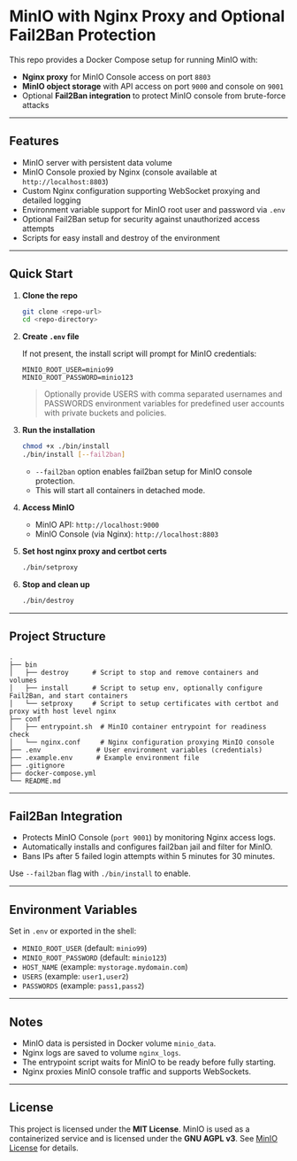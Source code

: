 
# MinIO with Nginx Proxy and Optional Fail2Ban Protection

This repo provides a Docker Compose setup for running MinIO with:

* **Nginx proxy** for MinIO Console access on port `8803`
* **MinIO object storage** with API access on port `9000` and console on `9001`
* Optional **Fail2Ban integration** to protect MinIO console from brute-force attacks

---

## Features

* MinIO server with persistent data volume
* MinIO Console proxied by Nginx (console available at `http://localhost:8803`)
* Custom Nginx configuration supporting WebSocket proxying and detailed logging
* Environment variable support for MinIO root user and password via `.env`
* Optional Fail2Ban setup for security against unauthorized access attempts
* Scripts for easy install and destroy of the environment

---

## Quick Start

1. **Clone the repo**

   ```bash
   git clone <repo-url>
   cd <repo-directory>
   ```

2. **Create `.env` file**

   If not present, the install script will prompt for MinIO credentials:

   ```
   MINIO_ROOT_USER=minio99
   MINIO_ROOT_PASSWORD=minio123
   ```

   > Optionally provide USERS with comma separated usernames and PASSWORDS environment variables for predefined user accounts with private buckets and policies.

3. **Run the installation**

   ```bash
   chmod +x ./bin/install
   ./bin/install [--fail2ban]
   ```

   * `--fail2ban` option enables fail2ban setup for MinIO console protection.
   * This will start all containers in detached mode.

4. **Access MinIO**

   * MinIO API: `http://localhost:9000`
   * MinIO Console (via Nginx): `http://localhost:8803`

5. **Set host nginx proxy and certbot certs**

   ```bash
   ./bin/setproxy
   ```
6. **Stop and clean up**

   ```bash
   ./bin/destroy
   ```

---

## Project Structure

```
.
├── bin
│   ├── destroy      # Script to stop and remove containers and volumes
│   ├── install      # Script to setup env, optionally configure Fail2Ban, and start containers
│   └── setproxy     # Script to setup certificates with certbot and proxy with host level nginx
├── conf
│   ├── entrypoint.sh  # MinIO container entrypoint for readiness check
│   └── nginx.conf     # Nginx configuration proxying MinIO console
├── .env              # User environment variables (credentials)
├── .example.env      # Example environment file
├── .gitignore
├── docker-compose.yml
└── README.md
```

---

## Fail2Ban Integration

* Protects MinIO Console (`port 9001`) by monitoring Nginx access logs.
* Automatically installs and configures fail2ban jail and filter for MinIO.
* Bans IPs after 5 failed login attempts within 5 minutes for 30 minutes.

Use `--fail2ban` flag with `./bin/install` to enable.

---

## Environment Variables

Set in `.env` or exported in the shell:

* `MINIO_ROOT_USER` (default: `minio99`)
* `MINIO_ROOT_PASSWORD` (default: `minio123`)
* `HOST_NAME` (example: `mystorage.mydomain.com`)
* `USERS` (example: `user1,user2`)
* `PASSWORDS` (example: `pass1,pass2`)

---

## Notes

* MinIO data is persisted in Docker volume `minio_data`.
* Nginx logs are saved to volume `nginx_logs`.
* The entrypoint script waits for MinIO to be ready before fully starting.
* Nginx proxies MinIO console traffic and supports WebSockets.

---

## License

This project is licensed under the **MIT License**.
MinIO is used as a containerized service and is licensed under the **GNU AGPL v3**.
See [MinIO License](https://github.com/minio/minio/blob/master/LICENSE) for details.

